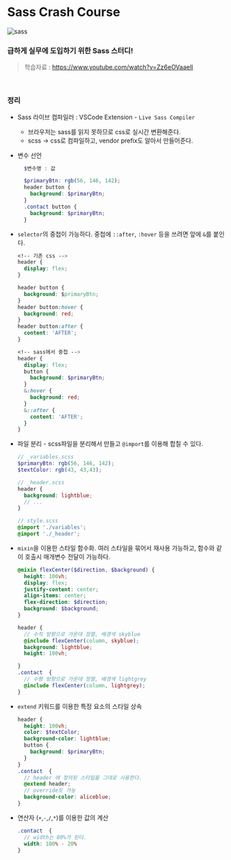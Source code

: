 # Sass Crash Course
![sass](https://miro.medium.com/max/800/1*Fk9lVjzWan0OgYa828emhw.png)


### 급하게 실무에 도입하기 위한 Sass 스터디!   
> 학습자료 :  https://www.youtube.com/watch?v=Zz6eOVaaelI

<br>

### 정리
- Sass 라이브 컴파일러 : VSCode Extension - `Live Sass Compiler`
  - 브라우저는 sass를 읽지 못하므로 css로 실시간 변환해준다.
  - scss -> css로 컴파일하고, vendor prefix도 알아서 만들어준다.
- 변수 선언
  ```scss
    $변수명 : 값
  ```
  ```scss
    $primaryBtn: rgb(56, 146, 142);
    header button {
      background: $primaryBtn;
    }
    .contact button {
      background: $primaryBtn;
    }
  ```
- `selector`의 중첩이 가능하다. 중첩에 `::after`, `:hover` 등을 쓰려면 앞에 `&`를 붙인다.
  ```css
  <!-- 기존 css -->
  header {
    display: flex;
  }

  header button {
    background: $primaryBtn;
  }
  header button:hover {
    background: red;
  }
  header button:after {
    content: 'AFTER';
  }  
  ```
  ```scss
  <!-- sass에서 중첩 -->
  header {
    display: flex;
    button {
      background: $primaryBtn;
    }
    &:hover {
      background: red;
    }
    &::after {
      content: 'AFTER';
    }
  }
  ```

- 파일 분리 - scss파일을 분리해서 만들고 `@import`를 이용해 합칠 수 있다.
  
  ```scss
  // _variables.scss
  $primaryBtn: rgb(56, 146, 142);
  $textColor: rgb(43, 43,43);

  // _header.scss
  header {
    background: lightblue;
    // ...
  }
  ```
  ```scss
  // style.scss
  @import './variables';
  @import './_header';
  ```
- `mixin`을 이용한 스타일 함수화. 여러 스타일을 묶어서 재사용 가능하고, 함수와 같이 호출시 매개변수 전달이 가능하다.
  ```scss
  @mixin flexCenter($direction, $background) {
    height: 100vh;
    display: flex; 
    justify-content: center;
    align-items: center;
    flex-direction: $direction;
    background: $background;
  }

  header {
    // 수직 방향으로 가운데 정렬, 배경색 skyblue
    @include flexCenter(column, skyblue);  
    background: lightblue;
    height: 100vh;

  }
  .contact  {
    // 수평 방향으로 가운데 정렬, 배경색 lightgrey
    @include flexCenter(column, lightgrey);
  }
  ```
- `extend` 키워드를 이용한 특정 요소의 스타일 상속
  ```scss
  header {
    height: 100vh;
    color: $textColor;
    background-color: lightblue;
    button {
      background: $primaryBtn;  
    }
  }
  .contact  {
    // header 에 정의된 스타일을 그대로 사용한다.
    @extend header;
    // override도 가능
    background-color: aliceblue;
  }
  ```
- 연산자 (`+`,`-`,`/`,`*`)를 이용한 값의 계산
  ```scss
  .contact  {
    // width는 80%가 된다.
    width: 100% - 20%
  }
  ```